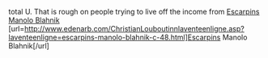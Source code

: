 total U. That is rough on people trying to live off the income from
 <a href="http://www.edenarb.com/ChristianLouboutinnlaventeenligne.asp?laventeenligne=escarpins-manolo-blahnik-c-48.html" >Escarpins Manolo Blahnik</a>
[url=http://www.edenarb.com/ChristianLouboutinnlaventeenligne.asp?laventeenligne=escarpins-manolo-blahnik-c-48.html]Escarpins Manolo Blahnik[/url]
